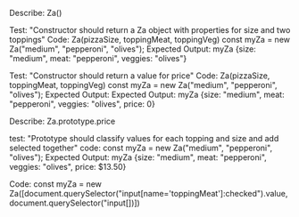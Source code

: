 Describe: Za()

Test: "Constructor should return a Za object with properties for size and two toppings"
Code: Za(pizzaSize, toppingMeat, toppingVeg)
const myZa = new Za("medium", "pepperoni", "olives");
Expected Output: myZa {size: "medium", meat: "pepperoni", veggies: "olives"}

Test: "Constructor should return a value for price"
Code: Za(pizzaSize, toppingMeat, toppingVeg)
const myZa = new Za("medium", "pepperoni", "olives");
Expected Output: 
Expected Output: myZa {size: "medium", meat: "pepperoni", veggies: "olives", price: 0}

Describe: Za.prototype.price

test: "Prototype should classify values for each topping and size and add selected together"
code: const myZa = new Za("medium", "pepperoni", "olives");
Expected Output: myZa {size: "medium", meat: "pepperoni", veggies: "olives", price: $13.50}














Code: const myZa = new Za([document.querySelector("input[name='toppingMeat']:checked").value, document.querySelector("input[])])